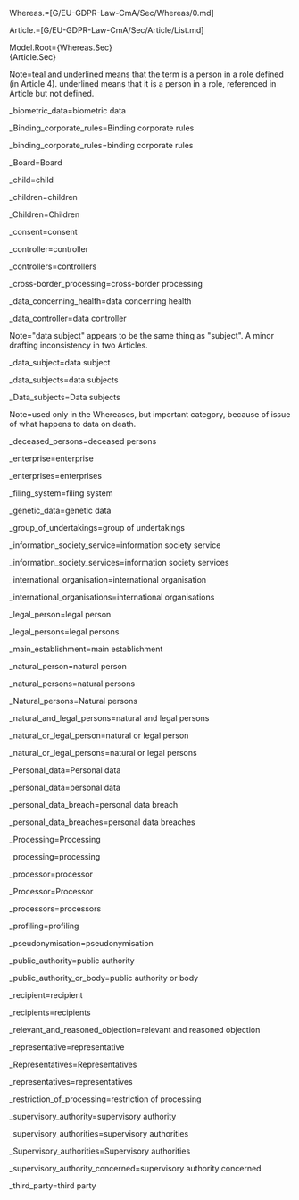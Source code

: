 Whereas.=[G/EU-GDPR-Law-CmA/Sec/Whereas/0.md]

Article.=[G/EU-GDPR-Law-CmA/Sec/Article/List.md]

Model.Root={Whereas.Sec}</b><br>{Article.Sec}

Note=<span class="definedterm person">teal and underlined</span> means that the term is a person in a role defined (in Article 4).  <span class="person">underlined</span> means that it is a person in a role, referenced in Article but not defined.  

_biometric_data=<span class="definedterm">biometric data</span>

_Binding_corporate_rules=<span class="definedterm">Binding corporate rules</span>

_binding_corporate_rules=<span class="definedterm">binding corporate rules</span>

_Board=<span class="definedterm person">Board</span>

_child=<span class="person">child</span>

_children=<span class="person">children</span>

_Children=<span class="person">Children</span>

_consent=<span class="definedterm">consent</span>

_controller=<span class="definedterm person">controller</span>

_controllers=<span class="definedterm person">controllers</span>

_cross-border_processing=<span class="definedterm">cross-border processing</span>

_data_concerning_health=<span class="definedterm person">data concerning health</span>

_data_controller=<span class="definedterm person">data controller</span>

Note="data subject" appears to be the same thing as "subject".  A minor drafting inconsistency in two Articles.

_data_subject=<span class="definedterm person">data subject</span>

_data_subjects=<span class="definedterm person">data subjects</span>

_Data_subjects=<span class="definedterm person">Data subjects</span>

Note=used only in the Whereases, but important category, because of issue of what happens to data on death.

_deceased_persons=<span class="person">deceased persons</span>

_enterprise=<span class="definedterm person">enterprise</span>

_enterprises=<span class="definedterm person">enterprises</span>

_filing_system=<span class="definedterm">filing system</span>

_genetic_data=<span class="definedterm">genetic data</span>

_group_of_undertakings=<span class="definedterm person">group of undertakings</span></span>

_information_society_service=<span class="definedterm">information society service</span>
 
_information_society_services=<span class="definedterm">information society services</span>

_international_organisation=<span class="definedterm">international organisation</span>

_international_organisations=<span class="definedterm">international organisations</span>

_legal_person=<span class="person">legal person</span>

_legal_persons=<span class="person">legal persons</span>

_main_establishment=<span class="definedterm">main establishment</span>

_natural_person=<span class="person">natural person</span>

_natural_persons=<span class="person">natural persons</span>

_Natural_persons=<span class="person">Natural persons</span>

_natural_and_legal_persons=<span class="person">natural</span> and <span class="definedterm">legal persons</span>

_natural_or_legal_person=<span class="person">natural</span> or <span class="person">legal person</span>

_natural_or_legal_persons=<span class="person">natural</span> or <span class="person">legal persons</span>

_Personal_data=<span class="definedterm">Personal data</span>

_personal_data=<span class="definedterm">personal data</span>

_personal_data_breach=<span class="definedterm">personal data breach</span>

_personal_data_breaches=<span class="definedterm">personal data breaches</span>

_Processing=<span class="definedterm">Processing</span>

_processing=<span class="definedterm">processing</span>

_processor=<span class="definedterm person">processor</span>

_Processor=<span class="definedterm person">Processor</span>

_processors=<span class="definedterm person">processors</span>

_profiling=<span class="definedterm">profiling</span>

_pseudonymisation=<span class="definedterm">pseudonymisation</span>

_public_authority=<span class="person">public authority</span>

_public_authority_or_body=<span class="person">public authority</span> or <span class="person">body</span>

_recipient=<span class="definedterm  person">recipient</span>

_recipients=<span class="definedterm person">recipients</span>

_relevant_and_reasoned_objection=<span class="definedterm">relevant and reasoned objection</span>

_representative=<span class="definedterm person">representative</span>

_Representatives=<span class="definedterm person">Representatives</span>

_representatives=<span class="definedterm person">representatives</span>

_restriction_of_processing=<span class="definedterm person">restriction of processing</span>

_supervisory_authority=<span class="definedterm person">supervisory authority</span>

_supervisory_authorities=<span class="definedterm person">supervisory authorities</span>

_Supervisory_authorities=<span class="definedterm person">Supervisory authorities</span>

_supervisory_authority_concerned=<span class="definedterm person">supervisory authority concerned</span>

_third_party=<span class="definedterm person">third party</span>
